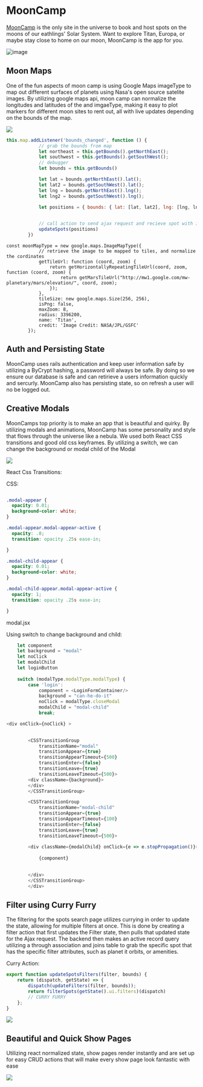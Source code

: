 # MoonCamp

[MoonCamp](https://mooncamp.herokuapp.com/#/ "MoonCamp Homepage") is the only site in the universe to book and host spots on the moons of our eathlings' Solar System. Want to explore Titan, Europa, or maybe stay close to home on our moon, MoonCamp is the app for you.




![image](https://user-images.githubusercontent.com/67881422/94927800-c44b4100-0490-11eb-9e7f-177eaa5ddad8.png)




## Moon Maps

One of the fun aspects of moon camp is using Google Maps imageType to map out different surfaces of planets using Nasa's open source satelite images. By utilizing google maps api, moon camp can normalize the longitudes and latitudes of the and imgaeType, making it easy to plot markers for different moon sites to rent out, all with live updates depending on the bounds of the map.


![](map_update.gif)


```javascript
this.map.addListener('bounds_changed', function () {
            // grab the bounds from map
            let northeast = this.getBounds().getNorthEast();
            let southwest = this.getBounds().getSouthWest();
            // debugger
            let bounds = this.getBounds()

            let lat = bounds.getNorthEast().lat();
            let lat2 = bounds.getSouthWest().lat();
            let lng = bounds.getNorthEast().lng();
            let lng2 = bounds.getSouthWest().lng();

            let positions = { bounds: { lat: [lat, lat2], lng: [lng, lng2] } }

            
            // call action to send ajax request and recieve spot with in the bounds
            updateSpots(positions)
        })


```


```
const moonMapType = new google.maps.ImageMapType({
            // retrieve the image to be mapped to tiles, and normalize the cordinates
            getTileUrl: function (coord, zoom) {
                return getHorizontallyRepeatingTileUrl(coord, zoom, function (coord, zoom) {
                    return getMarsTileUrl("http://mw1.google.com/mw-planetary/mars/elevation/", coord, zoom);
                });
            },
            tileSize: new google.maps.Size(256, 256),
            isPng: false,
            maxZoom: 8,
            radius: 3396200,
            name: 'Titan',
            credit: 'Image Credit: NASA/JPL/GSFC'
        });
```


## Auth and Persisting State

MoonCamp uses rails authentication and keep user information safe by utilizing a ByCrypt hashing, a password will always be safe. By doing so we ensure our database is safe and can retirieve a users information quickly and sercurly. MoonCamp also has persisting state, so on refresh a user will no be logged out.


## Creative Modals

MoonCamps top priority is to make an app that is beautiful and quirky. By utilizing modals and animations, MoonCamp has some personality and style that flows through the universe like a nebula. We used both React CSS transitions and good old css keyframes. By utilizing a switch, we can change the background or modal child of the Modal


![](modal.gif)


React Css Transitions:

CSS:

```css

.modal-appear {
  opacity: 0.01;
  background-color: white;
}

.modal-appear.modal-appear-active {
  opacity: .8;
  transition: opacity .25s ease-in;

}

.modal-child-appear {
  opacity: 0.01;
  background-color: white;
}

.modal-child-appear.modal-appear-active {
  opacity: 1;
  transition: opacity .25s ease-in;

}
```


modal.jsx

Using switch to change background and child:
```javascript
    let component
    let background = "modal"
    let noClick
    let modalChild
    let loginButton
   
    switch (modalType.modalType.modalType) {
        case 'login':
            component = <LoginFormContainer/>
            background = "can-he-do-it"
            noClick = modalType.closeModal
            modalChild = "modal-child"
            break;
```

```javascript
<div onClick={noClick} >

        
        <CSSTransitionGroup
            transitionName="modal"
            transitionAppear={true}
            transitionAppearTimeout={500}
            transitionEnter={false}
            transitionLeave={true}
            transitionLeaveTimeout={500}>
        <div className={background}>
        </div>
        </CSSTransitionGroup>

        <CSSTransitionGroup
            transitionName="modal-child"
            transitionAppear={true}
            transitionAppearTimeout={100}
            transitionEnter={false}
            transitionLeave={true}
            transitionLeaveTimeout={500}>
        
        <div className={modalChild} onClick={e => e.stopPropagation()}>
            
            {component}

            
        </div>
        </CSSTransitionGroup>
        </div>

```


## Filter using Curry Furry

The filtering for the spots search page utilizes currying in order to update the state, allowing for multiple filters at once. This is done by creating a filter action that first updates the Filter state, then pulls that updated state for the Ajax request. The backend then makes an active record query utilizing a through association and joins table to grab the specific spot that has the specific filter attributes, such as planet it orbits, or amenities.


Curry Action:
```javascript
export function updateSpotsFilters(filter, bounds) {
    return (dispatch, getState) => {
        dispatch(updateFilters(filter, bounds));
        return filterSpots(getState().ui.filters)(dispatch)
        // CURRY FURRY
    };
}

```


![](filters.gif)


## Beautiful and Quick Show Pages

Utilizing react normalized state, show pages render instantly and are set up for easy CRUD actions that will make every show page look fantastic with ease

![](mooncamp.gif)

